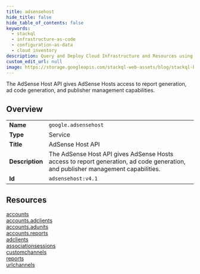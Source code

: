 ```yaml
---
title: adsensehost
hide_title: false
hide_table_of_contents: false
keywords:
  - stackql
  - infrastructure-as-code
  - configuration-as-data
  - cloud inventory
description: Query and Deploy Cloud Infrastructure and Resources using SQL
custom_edit_url: null
image: https://storage.googleapis.com/stackql-web-assets/blog/stackql-blog-post-featured-image.png
---
```

The AdSense Host API gives AdSense Hosts access to report generation, ad code generation, and publisher management capabilities.  
    

## Overview
<table><tbody>
<tr><td><b>Name</b></td><td><code>google.adsensehost</code></td></tr>
<tr><td><b>Type</b></td><td>Service</td></tr>
<tr><td><b>Title</b></td><td>AdSense Host API</td></tr>
<tr><td><b>Description</b></td><td>The AdSense Host API gives AdSense Hosts access to report generation, ad code generation, and publisher management capabilities.</td></tr>
<tr><td><b>Id</b></td><td><code>adsensehost:v4.1</code></td></tr>
</tbody></table>

## Resources
<div class="row">
<div class="providerDocColumn">
<a href="/providers/google/adsensehost/accounts/">accounts</a><br />
<a href="/providers/google/adsensehost/accounts.adclients/">accounts.adclients</a><br />
<a href="/providers/google/adsensehost/accounts.adunits/">accounts.adunits</a><br />
<a href="/providers/google/adsensehost/accounts.reports/">accounts.reports</a><br />
<a href="/providers/google/adsensehost/adclients/">adclients</a><br />
</div>
<div class="providerDocColumn">
<a href="/providers/google/adsensehost/associationsessions/">associationsessions</a><br />
<a href="/providers/google/adsensehost/customchannels/">customchannels</a><br />
<a href="/providers/google/adsensehost/reports/">reports</a><br />
<a href="/providers/google/adsensehost/urlchannels/">urlchannels</a><br />
</div>
</div>

